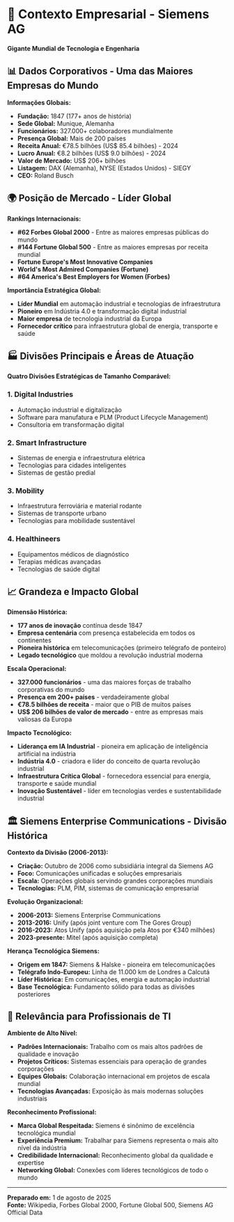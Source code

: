# 🏢 **Contexto Empresarial - Siemens AG**

**Gigante Mundial de Tecnologia e Engenharia**

## 📊 **Dados Corporativos - Uma das Maiores Empresas do Mundo**

**Informações Globais:**
- **Fundação:** 1847 (177+ anos de história)
- **Sede Global:** Munique, Alemanha
- **Funcionários:** 327.000+ colaboradores mundialmente
- **Presença Global:** Mais de 200 países
- **Receita Anual:** €78.5 bilhões (US$ 85.4 bilhões) - 2024
- **Lucro Anual:** €8.2 bilhões (US$ 9.0 bilhões) - 2024
- **Valor de Mercado:** US$ 206+ bilhões
- **Listagem:** DAX (Alemanha), NYSE (Estados Unidos) - SIEGY
- **CEO:** Roland Busch

## 🌍 **Posição de Mercado - Líder Global**

**Rankings Internacionais:**
- **#62 Forbes Global 2000** - Entre as maiores empresas públicas do mundo
- **#144 Fortune Global 500** - Entre as maiores empresas por receita mundial
- **Fortune Europe's Most Innovative Companies**
- **World's Most Admired Companies (Fortune)**
- **#64 America's Best Employers for Women (Forbes)**

**Importância Estratégica Global:**
- **Líder Mundial** em automação industrial e tecnologias de infraestrutura
- **Pioneiro** em Indústria 4.0 e transformação digital industrial
- **Maior empresa** de tecnologia industrial da Europa
- **Fornecedor crítico** para infraestrutura global de energia, transporte e saúde

## 🏭 **Divisões Principais e Áreas de Atuação**

**Quatro Divisões Estratégicas de Tamanho Comparável:**

### 1. **Digital Industries**
- Automação industrial e digitalização
- Software para manufatura e PLM (Product Lifecycle Management)
- Consultoria em transformação digital

### 2. **Smart Infrastructure**
- Sistemas de energia e infraestrutura elétrica
- Tecnologias para cidades inteligentes
- Sistemas de gestão predial

### 3. **Mobility**
- Infraestrutura ferroviária e material rodante
- Sistemas de transporte urbano
- Tecnologias para mobilidade sustentável

### 4. **Healthineers**
- Equipamentos médicos de diagnóstico
- Terapias médicas avançadas
- Tecnologias de saúde digital

## 📈 **Grandeza e Impacto Global**

**Dimensão Histórica:**
- **177 anos de inovação** contínua desde 1847
- **Empresa centenária** com presença estabelecida em todos os continentes
- **Pioneira histórica** em telecomunicações (primeiro telégrafo de ponteiro)
- **Legado tecnológico** que moldou a revolução industrial moderna

**Escala Operacional:**
- **327.000 funcionários** - uma das maiores forças de trabalho corporativas do mundo
- **Presença em 200+ países** - verdadeiramente global
- **€78.5 bilhões de receita** - maior que o PIB de muitos países
- **US$ 206 bilhões de valor de mercado** - entre as empresas mais valiosas da Europa

**Impacto Tecnológico:**
- **Liderança em IA Industrial** - pioneira em aplicação de inteligência artificial na indústria
- **Indústria 4.0** - criadora e líder do conceito de quarta revolução industrial
- **Infraestrutura Crítica Global** - fornecedora essencial para energia, transporte e saúde mundial
- **Inovação Sustentável** - líder em tecnologias verdes e sustentabilidade industrial

## 🏛️ **Siemens Enterprise Communications - Divisão Histórica**

**Contexto da Divisão (2006-2013):**
- **Criação:** Outubro de 2006 como subsidiária integral da Siemens AG
- **Foco:** Comunicações unificadas e soluções empresariais
- **Escala:** Operações globais servindo grandes corporações mundiais
- **Tecnologias:** PLM, PIM, sistemas de comunicação empresarial

**Evolução Organizacional:**
- **2006-2013:** Siemens Enterprise Communications
- **2013-2016:** Unify (após joint venture com The Gores Group)
- **2016-2023:** Atos Unify (após aquisição pela Atos por €340 milhões)
- **2023-presente:** Mitel (após aquisição completa)

**Herança Tecnológica Siemens:**
- **Origem em 1847:** Siemens & Halske - pioneira em telecomunicações
- **Telégrafo Indo-Europeu:** Linha de 11.000 km de Londres a Calcutá
- **Líder Histórica:** Em comunicações, energia e automação industrial
- **Base Tecnológica:** Fundamento sólido para todas as divisões posteriores

## 🎯 **Relevância para Profissionais de TI**

**Ambiente de Alto Nível:**
- **Padrões Internacionais:** Trabalho com os mais altos padrões de qualidade e inovação
- **Projetos Críticos:** Sistemas essenciais para operação de grandes corporações
- **Equipes Globais:** Colaboração internacional em projetos de escala mundial
- **Tecnologias Avançadas:** Exposição às mais modernas soluções industriais

**Reconhecimento Profissional:**
- **Marca Global Respeitada:** Siemens é sinônimo de excelência tecnológica mundial
- **Experiência Premium:** Trabalhar para Siemens representa o mais alto nível da indústria
- **Credibilidade Internacional:** Reconhecimento global da qualidade e expertise
- **Networking Global:** Conexões com líderes tecnológicos de todo o mundo

---

**Preparado em:** 1 de agosto de 2025  
**Fonte:** Wikipedia, Forbes Global 2000, Fortune Global 500, Siemens AG Official Data